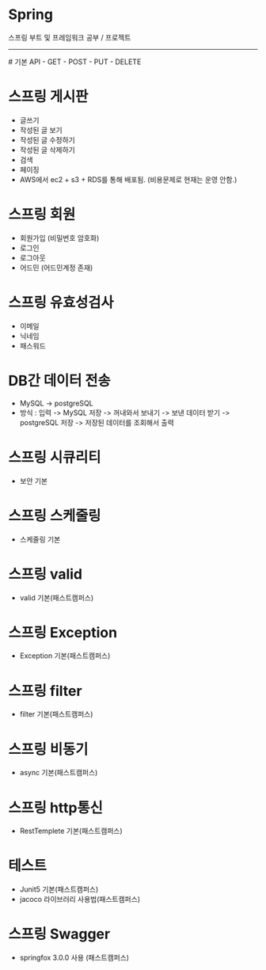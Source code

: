 # Spring
스프링 부트 및 프레임워크 공부 / 프로젝트

<hr>
# 기본 API
- GET
- POST
- PUT
- DELETE

# 스프링 게시판
- 글쓰기  
- 작성된 글 보기
- 작성된 글 수정하기
- 작성된 글 삭제하기
- 검색
- 페이징
- AWS에서 ec2 + s3 + RDS를 통해 배포됨. (비용문제로 현재는 운영 안함.)

# 스프링 회원
- 회원가입 (비밀번호 암호화)
- 로그인
- 로그아웃
- 어드민 (어드민계정 존재)

# 스프링 유효성검사
- 이메일
- 닉네임
- 패스워드

# DB간 데이터 전송
- MySQL -> postgreSQL
- 방식 : 입력 -> MySQL 저장 -> 꺼내와서 보내기 -> 보낸 데이터 받기 -> postgreSQL 저장 -> 저장된 데이터를 조회해서 출력

# 스프링 시큐리티
- 보안 기본

# 스프링 스케줄링
- 스케줄링 기본

# 스프링 valid
- valid 기본(패스트캠퍼스)

# 스프링 Exception
- Exception 기본(패스트캠퍼스)

# 스프링 filter
- filter 기본(패스트캠퍼스)

# 스프링 비동기
- async 기본(패스트캠퍼스)

# 스프링 http통신
- RestTemplete 기본(패스트캠퍼스)

# 테스트
- Junit5 기본(패스트캠퍼스)
- jacoco 라이브러리 사용법(패스트캠퍼스)

# 스프링 Swagger
- springfox 3.0.0 사용 (패스트캠퍼스)

